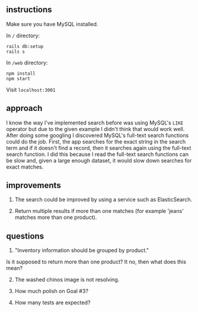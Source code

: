 ## instructions

Make sure you have MySQL installed.

In `/` directory:

    rails db:setup
    rails s

In `/web` directory:

    npm install
    npm start

Visit `localhost:3001`

## approach

I know the way I've implemented search before was using MySQL's `LIKE` operator
but due to the given example I didn't think that would work well. After doing
some googling I discovered MySQL's full-text search functions could do the job.
First, the app searches for the exact string in the search term and if it doesn't
find a record, then it searches again using the full-text search function.  I
did this because I read the full-text search functions can be slow and, given a
large enough dataset, it would slow down searches for exact matches.

## improvements

1. The search could be improved by using a service such as ElasticSearch.

2. Return multiple results if more than one matches (for example 'jeans' matches
more than one product).

## questions

1. "Inventory information should be grouped by product."

Is it supposed to return more than one product? It no, then what does this mean?

2. The washed chinos image is not resolving.

3. How much polish on Goal #3?

4. How many tests are expected?
